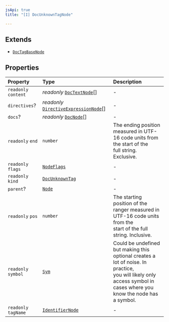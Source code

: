 ```yaml
---
jsApi: true
title: "[I] DocUnknownTagNode"

---
```

## Extends

- [`DocTagBaseNode`](Interface.DocTagBaseNode.md)

## Properties

| Property | Type | Description |
| :------ | :------ | :------ |
| `readonly` `content` | *readonly* [`DocTextNode`](Interface.DocTextNode.md)[] | - |
| `directives`? | *readonly* [`DirectiveExpressionNode`](Interface.DirectiveExpressionNode.md)[] | - |
| `docs`? | *readonly* [`DocNode`](Interface.DocNode.md)[] | - |
| `readonly` `end` | `number` | The ending position measured in UTF-16 code units from the start of the<br />full string. Exclusive. |
| `readonly` `flags` | [`NodeFlags`](Enumeration.NodeFlags.md) | - |
| `readonly` `kind` | [`DocUnknownTag`](Enumeration.SyntaxKind.md#docunknowntag) | - |
| `parent`? | [`Node`](Type.Node.md) | - |
| `readonly` `pos` | `number` | The starting position of the ranger measured in UTF-16 code units from the<br />start of the full string. Inclusive. |
| `readonly` `symbol` | [`Sym`](Interface.Sym.md) | Could be undefined but making this optional creates a lot of noise. In practice,<br />you will likely only access symbol in cases where you know the node has a symbol. |
| `readonly` `tagName` | [`IdentifierNode`](Interface.IdentifierNode.md) | - |
